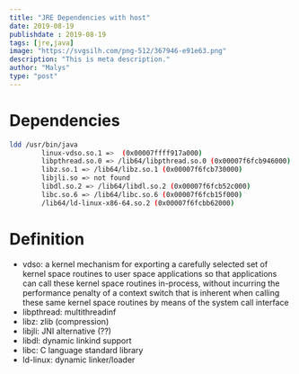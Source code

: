 ```yaml
---
title: "JRE Dependencies with host"
date: 2019-08-19
publishdate : 2019-08-19
tags: [jre,java]
image: "https://svgsilh.com/png-512/367946-e91e63.png"
description: "This is meta description."
author: "Malys"
type: "post"
---
```


# Dependencies 

```bash
ldd /usr/bin/java
        linux-vdso.so.1 =>  (0x00007ffff917a000) 
        libpthread.so.0 => /lib64/libpthread.so.0 (0x00007f6fcb946000)
        libz.so.1 => /lib64/libz.so.1 (0x00007f6fcb730000)
        libjli.so => not found
        libdl.so.2 => /lib64/libdl.so.2 (0x00007f6fcb52c000)
        libc.so.6 => /lib64/libc.so.6 (0x00007f6fcb15f000)
        /lib64/ld-linux-x86-64.so.2 (0x00007f6fcbb62000)
```

# Definition

* vdso: a kernel mechanism for exporting a carefully selected set of kernel space routines to user space applications so that applications can call these kernel space routines in-process, without incurring the performance penalty of a context switch that is inherent when calling these same kernel space routines by means of the system call interface
* libpthread: multithreadinf
* libz: zlib (compression)
* libjli: JNI alternative (??)
* libdl: dynamic linkind support
* libc: C language standard library
* ld-linux: dynamic linker/loader
